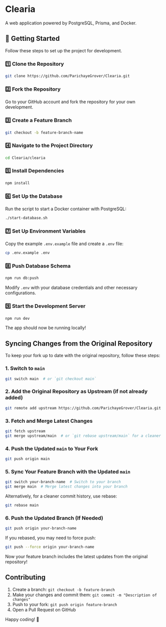 # Clearia

A web application powered by PostgreSQL, Prisma, and Docker.

## 🚀 Getting Started

Follow these steps to set up the project for development.
 
### 1️⃣ Clone the Repository
```sh
git clone https://github.com/ParichayeGrover/Clearia.git
```

### 2️⃣ Fork the Repository
Go to your GitHub account and fork the repository for your own development.

### 3️⃣ Create a Feature Branch
```sh
git checkout -b feature-branch-name
```

### 4️⃣ Navigate to the Project Directory
```sh
cd Clearia/clearia
```

### 5️⃣ Install Dependencies
```sh
npm install
```

### 6️⃣ Set Up the Database
Run the script to start a Docker container with PostgreSQL:
```sh
./start-database.sh
```

### 7️⃣ Set Up Environment Variables
Copy the example `.env.example` file and create a `.env` file:
```sh
cp .env.example .env
```

### 8️⃣ Push Database Schema
```sh
npm run db:push
```

Modify `.env` with your database credentials and other necessary configurations.

### 9️⃣ Start the Development Server
```sh
npm run dev
```
The app should now be running locally!


## Syncing Changes from the Original Repository
To keep your fork up to date with the original repository, follow these steps:

### 1. Switch to `main`
```sh
git switch main  # or `git checkout main`
```

### 2. Add the Original Repository as Upstream (if not already added)
```sh
git remote add upstream https://github.com/ParichayeGrover/Clearia.git
```

### 3. Fetch and Merge Latest Changes
```sh
git fetch upstream
git merge upstream/main  # or `git rebase upstream/main` for a cleaner history
```

### 4. Push the Updated `main` to Your Fork
```sh
git push origin main
```

### 5. Sync Your Feature Branch with the Updated `main`
```sh
git switch your-branch-name  # Switch to your branch
git merge main  # Merge latest changes into your branch
```
Alternatively, for a cleaner commit history, use rebase:
```sh
git rebase main
```

### 6. Push the Updated Branch (If Needed)
```sh
git push origin your-branch-name
```
If you rebased, you may need to force push:
```sh
git push --force origin your-branch-name
```

Now your feature branch includes the latest updates from the original repository!

## Contributing
1. Create a branch: `git checkout -b feature-branch`
2. Make your changes and commit them: `git commit -m "Description of changes"`
3. Push to your fork: `git push origin feature-branch`
4. Open a Pull Request on GitHub


Happy coding! 🚀


